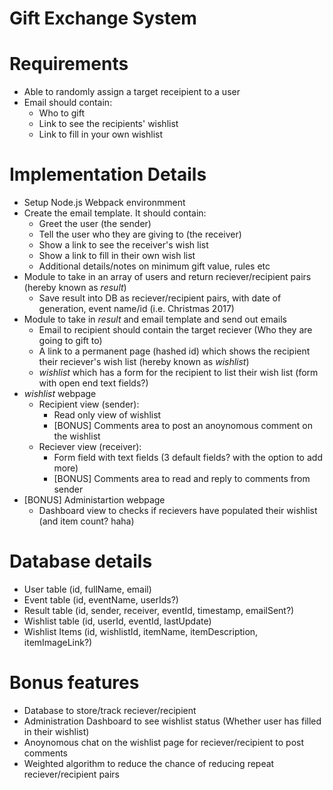 # Gift Exchange System

# Requirements
* Able to randomly assign a target receipient to a user
* Email should contain:
	- Who to gift
	- Link to see the recipients' wishlist
	- Link to fill in your own wishlist
	
# Implementation Details
* Setup Node.js Webpack environmment
* Create the email template. It should contain:
	- Greet the user (the sender)
	- Tell the user who they are giving to (the receiver)
	- Show a link to see the receiver's wish list
	- Show a link to fill in their own wish list
	- Additional details/notes on minimum gift value, rules etc	
* Module to take in an array of users and return reciever/recipient pairs (hereby known as _result_)
	- Save result into DB as reciever/recipient pairs, with date of generation, event name/id (i.e. Christmas 2017)
* Module to take in _result_ and email template and send out emails
	- Email to recipient should contain the target reciever (Who they are going to gift to)
	- A link to a permanent page (hashed id) which shows the recipient their reciever's wish list (hereby known as _wishlist_)
	- _wishlist_ which has a form for the recipient to list their wish list (form with open end text fields?)
* _wishlist_ webpage
	- Recipient view (sender):
		- Read only view of wishlist
		- [BONUS] Comments area to post an anoynomous comment on the wishlist
	- Reciever view (receiver):
		- Form field with text fields (3 default fields? with the option to add more)
		- [BONUS] Comments area to read and reply to comments from sender
* [BONUS] Administartion webpage
	- Dashboard view to checks if recievers have populated their wishlist (and item count? haha)

# Database details
* User table (id, fullName, email)
* Event table (id, eventName, userIds?)
* Result table (id, sender, receiver, eventId, timestamp, emailSent?)
* Wishlist table (id, userId, eventId, lastUpdate)
* Wishlist Items (id, wishlistId, itemName, itemDescription, itemImageLink?)

# Bonus features
* Database to store/track reciever/recipient
* Administration Dashboard to see wishlist status (Whether user has filled in their wishlist)
* Anoynomous chat on the wishlist page for reciever/recipient to post comments
* Weighted algorithm to reduce the chance of reducing repeat reciever/recipient pairs
